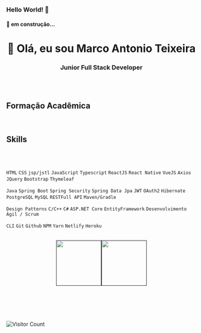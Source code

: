 ### Hello World! 👋


<h4> 
	🚧 em construção... 
</h4> 

<h1 align="center"> 🤝 Olá, eu sou Marco Antonio Teixeira </h1>

<h3 align="center">  Junior Full Stack  Developer  </h3>
<br/>
<br/>


## Formação Acadêmica
<br/>


## Skills
<br/>
<br/>


`HTML` `CSS` `jsp/jstl` `JavaScript` `Typescript` `ReactJS` `React Native` `VueJS` `Axios` `JQuery` `Bootstrap` `Thymeleaf`


`Java` `Spring Boot` `Spring Security` `Spring Data Jpa` `JWT` `OAuth2` `Hibernate` `PostgreSQL` `MySQL` `RESTFull API` `Maven/Gradle`


`Design Patterns` `C/C++` `C#` `ASP.NET Core` `EntityFramework`  `Desenvolvimento Ágil / Scrum`


`CLI` `Git` `Github` `NPM` `Yarn` `Netlify` `Heroku`
<br/>
<br/>


<p align='center'>
    <a href="">
        <img align="center" height='120px' src="https://github-readme-stats.vercel.app/api?username=MAntonioST&hide_title=true&show_icons=true&include_all_commits=true&line_height=21&bg_color=0,EC6C6C,FFD479,FFFC79,73FA79&theme=graywhite" /><img align="center" height='120px' src="https://github-readme-stats.vercel.app/api/top-langs/?username=MAntonioST&hide=html,css&hide_title=true&layout=compact&bg_color=0,73FA79,73FDFF,7A81FF&theme=graywhite" />
    </a>
</p>
<br/>
<br/>

<p align='left'>
<br/>

![Visitor Count](https://profile-counter.glitch.me/MAntonioST/count.svg)  

<br />
 </p>
 
